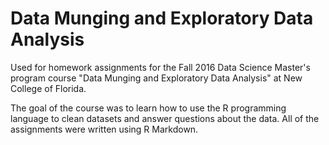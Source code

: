 # Data Munging and Exploratory Data Analysis

Used for homework assignments for the Fall 2016 Data Science Master's program course "Data Munging and Exploratory Data Analysis" at New College of Florida. 

The goal of the course was to learn how to use the R programming language to clean datasets and answer questions about the data. All of the assignments were written using R Markdown.
